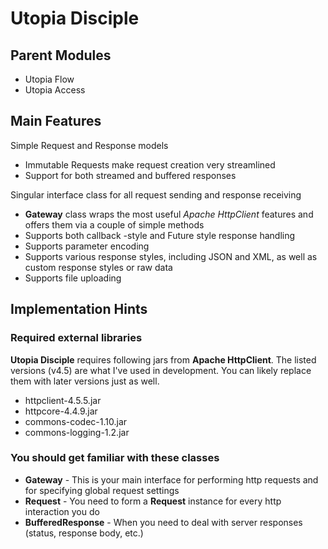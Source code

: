 # Utopia Disciple

## Parent Modules
- Utopia Flow
- Utopia Access

## Main Features
Simple Request and Response models
- Immutable Requests make request creation very streamlined
- Support for both streamed and buffered responses

Singular interface class for all request sending and response receiving
- **Gateway** class wraps the most useful *Apache HttpClient* features and offers them via a couple of simple 
  methods
- Supports both callback -style and Future style response handling
- Supports parameter encoding
- Supports various response styles, including JSON and XML, as well as custom response styles or raw data
- Supports file uploading

## Implementation Hints

### Required external libraries
**Utopia Disciple** requires following jars from **Apache HttpClient**. The listed versions (v4.5) are what I've used in
development. You can likely replace them with later versions just as well.
- httpclient-4.5.5.jar
- httpcore-4.4.9.jar
- commons-codec-1.10.jar
- commons-logging-1.2.jar

### You should get familiar with these classes
- **Gateway** - This is your main interface for performing http requests and for specifying global request settings
- **Request** - You need to form a **Request** instance for every http interaction you do
- **BufferedResponse** - When you need to deal with server responses (status, response body, etc.)